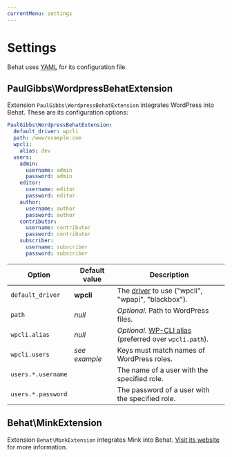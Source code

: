 ```yaml
---
currentMenu: settings
---
```


# Settings

Behat uses [YAML](https://en.wikipedia.org/wiki/YAML) for its configuration file.


## PaulGibbs\WordpressBehatExtension

Extension `PaulGibbs\WordpressBehatExtension` integrates WordPress into Behat. These are its configuration options:

```YAML
PaulGibbs\WordpressBehatExtension:
  default_driver: wpcli
  path: /www/example.com
  wpcli:
    alias: dev
  users:
    admin:
      username: admin
      password: admin
    editor:
      username: editor
      password: editor
    author:
      username: author
      password: author
    contributor:
      username: contributor
      password: contributor
    subscriber:
      username: subscriber
      password: subscriber
```

Option             | Default value | Description
-------------------| ------------- | -----------
`default_driver`   | **wpcli**     | The [driver](drivers.html) to use ("wpcli", "wpapi", "blackbox").
`path`             | _null_        | _Optional_. Path to WordPress files.
`wpcli.alias`      | _null_        | _Optional_. [WP-CLI alias](https://wp-cli.org/commands/cli/alias/) (preferred over `wpcli.path`).
`wpcli.users`      | _see example_ | Keys must match names of WordPress roles.
`users.*.username` |               | The name of a user with the specified role.
`users.*.password` |               | The password of a user with the specified role.


## Behat\MinkExtension

Extension `Behat\MinkExtension` integrates Mink into Behat. [Visit its website](http://mink.behat.org/en/latest/) for more information.
